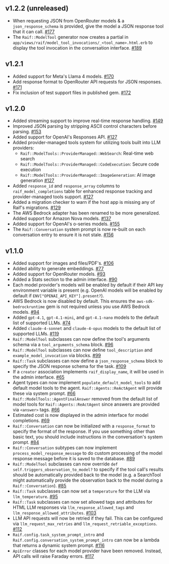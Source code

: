 ## v1.2.2 (unreleased)

- When requesting JSON from OpenRouter models & a `json_response_schema` is provided, give the model a JSON response tool that it can call. [#177](https://github.com/CultivateLabs/raif/pull/177)
- The `Raif::ModelTool` generator now creates a partial in `app/views/raif/model_tool_invocations/_<tool_name>.html.erb` to display the tool invocation in the conversation interface. [#189](https://github.com/CultivateLabs/raif/pull/189)

## v1.2.1

- Added support for Meta's Llama 4 models. [#170](https://github.com/CultivateLabs/raif/pull/170)
- Add response format to OpenRouter API requests for JSON responses. [#171](https://github.com/CultivateLabs/raif/pull/171)
- Fix inclusion of test support files in published gem. [#172](https://github.com/CultivateLabs/raif/pull/172)

## v1.2.0

- Added streaming support to improve real-time response handling. [#149](https://github.com/CultivateLabs/raif/pull/149)
- Improved JSON parsing by stripping ASCII control characters before parsing. [#153](https://github.com/CultivateLabs/raif/pull/153)
- Added support for OpenAI's Responses API. [#127](https://github.com/CultivateLabs/raif/pull/127)
- Added provider-managed tools system for utilizing tools built into LLM providers:
  - `Raif::ModelTools::ProviderManaged::WebSearch`: Real-time web search
  - `Raif::ModelTools::ProviderManaged::CodeExecution`: Secure code execution
  - `Raif::ModelTools::ProviderManaged::ImageGeneration`: AI image generation
  [#127](https://github.com/CultivateLabs/raif/pull/127)
- Added `response_id` and `response_array` columns to `raif_model_completions` table for enhanced response tracking and provider-managed tools support. [#127](https://github.com/CultivateLabs/raif/pull/127)
- Added a migration checker to warn if the host app is missing any of Raif's migrations. [#129](https://github.com/CultivateLabs/raif/pull/129)
- The AWS Bedrock adapter has been renamed to be more generalized. Added support for Amazon Nova models. [#137](https://github.com/CultivateLabs/raif/pull/137)
- Added support for OpenAI's o-series models. [#155](https://github.com/CultivateLabs/raif/pull/155)
- The `Raif::Conversation` system prompt is now re-built on each conversation entry to ensure it is not stale. [#156](https://github.com/CultivateLabs/raif/pull/156)


## v1.1.0

- Added support for images and files/PDF's. [#106](https://github.com/CultivateLabs/raif/pull/106)
- Added ability to generate embeddings. [#77](https://github.com/CultivateLabs/raif/pull/77)
- Added support for OpenRouter models. [#93](https://github.com/CultivateLabs/raif/pull/93)
- Added a Stats section to the admin interface. [#90](https://github.com/CultivateLabs/raif/pull/90)
- Each model provider's models will be enabled by default if their API key environment variable is present (e.g. OpenAI models will be enabled by default if `ENV["OPENAI_API_KEY"].present?`).
- AWS Bedrock is now disabled by default. This ensures the `aws-sdk-bedrockruntime` gem is not required unless you use AWS Bedrock models. [#94](https://github.com/CultivateLabs/raif/pull/94)
- Added `gpt-4.1`, `gpt-4.1-mini`, and `gpt-4.1-nano` models to the default list of supported LLMs. [#74](https://github.com/CultivateLabs/raif/pull/74)
- Added `claude-4-sonnet` and `claude-4-opus` models to the default list of supported LLMs. [#119](https://github.com/CultivateLabs/raif/pull/119)
- `Raif::ModelTool` subclasses can now define the tool's arguments schema via a `tool_arguments_schema` block. [#96](https://github.com/CultivateLabs/raif/pull/96)
- `Raif::ModelTool` subclasses can now define `tool_description` and `example_model_invocation` via blocks. [#99](https://github.com/CultivateLabs/raif/pull/99)
- `Raif::Task` subclasses can now define a `json_response_schema` block to specify the JSON response schema for the task. [#109](https://github.com/CultivateLabs/raif/pull/109)
- If a `creator` association implements `raif_display_name`, it will be used in the admin interface. [#65](https://github.com/CultivateLabs/raif/pull/65)
- Agent types can now implement `populate_default_model_tools` to add default model tools to the agent. `Raif::Agents::ReActAgent` will provide these via system prompt. [#66](https://github.com/CultivateLabs/raif/pull/66)
- `Raif::ModelTools::AgentFinalAnswer` removed from the default list of model tools for `Raif::Agents::ReActAgent` since answers are provided via `<answer>` tags. [#66](https://github.com/CultivateLabs/raif/pull/66)
- Estimated cost is now displayed in the admin interface for model completions. [#69](https://github.com/CultivateLabs/raif/pull/69)
- `Raif::Conversation` can now be initialized with a `response_format` to specify the format of the response. If you use something other than basic text, you should include instructions in the conversation's system prompt. [#84](https://github.com/CultivateLabs/raif/pull/84)
- `Raif::Conversation` subtypes can now implement `process_model_response_message` to do custom processing of the model response message before it is saved to the database. [#89](https://github.com/CultivateLabs/raif/pull/89)
- `Raif::ModelTool` subclasses can now override `def self.triggers_observation_to_model?` to specify if the tool call's results should be automatically provided back to the model (e.g. a SearchTool might automatically provide the observation back to the model during a `Raif::Conversation`). [#85](https://github.com/CultivateLabs/raif/pull/85)
- `Raif::Task` subclasses can now set a `temperature` for the LLM via `llm_temperature`. [#95](https://github.com/CultivateLabs/raif/pull/95)
- `Raif::Task` subclasses can now set allowed tags and attributes for HTML LLM responses via `llm_response_allowed_tags` and `llm_response_allowed_attributes`. [#103](https://github.com/CultivateLabs/raif/pull/103)
- LLM API requests will now be retried if they fail. This can be configured via `llm_request_max_retries` and `llm_request_retriable_exceptions`. [#112](https://github.com/CultivateLabs/raif/pull/112)
- `Raif.config.task_system_prompt_intro` and `Raif.config.conversation_system_prompt_intro` can now be a lambda that returns a dynamic system prompt. [#116](https://github.com/CultivateLabs/raif/pull/116)
- `ApiError` classes for each model provider have been removed. Instead, API calls will raise Faraday errors. [#117](https://github.com/CultivateLabs/raif/pull/117)